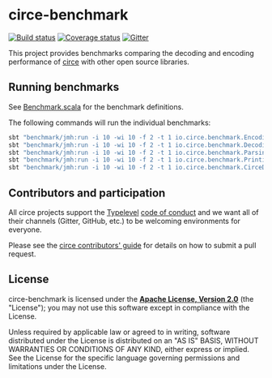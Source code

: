 # circe-benchmark

[![Build status](https://img.shields.io/travis/circe/circe-benchmarks/master.svg)](https://travis-ci.org/circe/circe-benchmarks)
[![Coverage status](https://img.shields.io/codecov/c/github/circe/circe-benchmarks/master.svg)](https://codecov.io/github/circe/circe-benchmarks)
[![Gitter](https://img.shields.io/badge/gitter-join%20chat-green.svg)](https://gitter.im/circe/circe)

This project provides benchmarks comparing the decoding and encoding performance of [circe][circe] with other open source libraries.

## Running benchmarks

See [Benchmark.scala](modules/benchmark/src/main/scala/io/circe/benchmark/Benchmark.scala) for the benchmark definitions.

The following commands will run the individual benchmarks:
```bash
sbt "benchmark/jmh:run -i 10 -wi 10 -f 2 -t 1 io.circe.benchmark.EncodingBenchmark"
sbt "benchmark/jmh:run -i 10 -wi 10 -f 2 -t 1 io.circe.benchmark.DecodingBenchmark"
sbt "benchmark/jmh:run -i 10 -wi 10 -f 2 -t 1 io.circe.benchmark.ParsingBenchmark"
sbt "benchmark/jmh:run -i 10 -wi 10 -f 2 -t 1 io.circe.benchmark.PrintingBenchmark"
sbt "benchmark/jmh:run -i 10 -wi 10 -f 2 -t 1 io.circe.benchmark.CirceDerivationBenchmark"
```

## Contributors and participation

All circe projects support the [Typelevel][typelevel] [code of conduct][code-of-conduct] and we want
all of their channels (Gitter, GitHub, etc.) to be welcoming environments for everyone.

Please see the [circe contributors' guide][contributing] for details on how to submit a pull
request.

## License

circe-benchmark is licensed under the **[Apache License, Version 2.0][apache]**
(the "License"); you may not use this software except in compliance with the
License.

Unless required by applicable law or agreed to in writing, software
distributed under the License is distributed on an "AS IS" BASIS,
WITHOUT WARRANTIES OR CONDITIONS OF ANY KIND, either express or implied.
See the License for the specific language governing permissions and
limitations under the License.

[apache]: http://www.apache.org/licenses/LICENSE-2.0
[circe]: https://github.com/circe/circe
[code-of-conduct]: http://typelevel.org/conduct.html
[contributing]: https://circe.github.io/circe/contributing.html
[typelevel]: http://typelevel.org/
